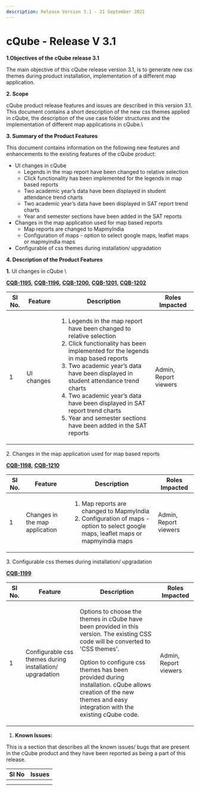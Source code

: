 ```yaml
---
description: Release Version 3.1 - 21 September 2021
---
```


# cQube - Release V 3.1

**1.Objectives of the cQube release 3.1**

The main objective of this cQube release version 3.1,  is to generate new css themes during product installation, implementation of a different map application.&#x20;

**2. Scope**

cQube product release features and issues are described in this version 3.1. This document contains a short description of the new css themes applied in cQube, the description of the use case folder structures and the implementation of different map applications in cQube.\


**3. Summary of the Product Features** &#x20;

This document contains information on the following new features and enhancements to the existing features of the cQube product:&#x20;

* UI changes in cQube&#x20;
  * Legends in the map report have been changed to relative selection
  * Click functionality has been implemented for the legends in map based reports&#x20;
  * Two academic year’s data have been displayed in student attendance trend charts
  * Two academic year’s data have been displayed in SAT report trend charts
  * Year and semester sections have been added in the SAT reports
* Changes in the map application used for map based reports
  * Map reports are changed to MapmyIndia&#x20;
  * Configuration of maps - option to select google maps, leaflet maps or mapmyindia maps
* Configurable of css themes during installation/ upgradation&#x20;

**4. Description of the Product Features**

**1.** UI changes in cQube \


&#x20;[**CQB-1195**](https://project-sunbird.atlassian.net/browse/CQB-1195)**,** [**CQB-1196**](https://project-sunbird.atlassian.net/browse/CQB-1196)**,** [**CQB-1200**](https://project-sunbird.atlassian.net/browse/CQB-1200)**,** [**CQB-1201**](https://project-sunbird.atlassian.net/browse/CQB-1201)**,** [**CQB-1202**](https://project-sunbird.atlassian.net/browse/CQB-1202)

| **Sl No.** | **Feature** | **Description**                                                                                                                                                                                                                                                                                                                                                                                                          | **Roles Impacted**    |
| ---------- | ----------- | ------------------------------------------------------------------------------------------------------------------------------------------------------------------------------------------------------------------------------------------------------------------------------------------------------------------------------------------------------------------------------------------------------------------------ | --------------------- |
| 1          | UI changes  | <ol><li>Legends in the map report have been changed to relative selection</li><li>Click functionality has been implemented for the legends in map based reports </li><li>Two academic year’s data have been displayed in student attendance trend charts</li><li>Two academic year’s data have been displayed in SAT report trend charts</li><li>Year and semester sections have been added in the SAT reports</li></ol> | Admin, Report viewers |

2\. Changes in the map application used for map based reports&#x20;

[**CQB-1198**](https://project-sunbird.atlassian.net/browse/CQB-1198)**,** [**CQB-1210**](https://project-sunbird.atlassian.net/browse/CQB-1210)&#x20;

| **Sl No.** | **Feature**                    | **Description**                                                                                                                                        | **Roles Impacted**     |
| ---------- | ------------------------------ | ------------------------------------------------------------------------------------------------------------------------------------------------------ | ---------------------- |
| 1          | Changes in the map application | <ol><li>Map reports are changed to MapmyIndia </li><li>Configuration of maps - option to select google maps, leaflet maps or mapmyindia maps</li></ol> | Admin, Report viewers  |

3\. Configurable css themes during installation/ upgradation

[**CQB-1199** ](https://project-sunbird.atlassian.net/browse/CQB-1199)

| **Sl No.** | **Feature**                                              | **Description**                                                                                                                                                                                                                                                                                                    | **Roles Impacted**     |
| ---------- | -------------------------------------------------------- | ------------------------------------------------------------------------------------------------------------------------------------------------------------------------------------------------------------------------------------------------------------------------------------------------------------------ | ---------------------- |
| 1          | Configurable css themes during installation/ upgradation | <p>Options to choose the themes in cQube have been provided in this version. The existing CSS code will be converted to 'CSS themes'.</p><p>Option to configure css themes has been provided during installation. cQube allows creation of the new themes and easy integration with  the existing cQube code. </p> | Admin, Report viewers  |

1. **Known Issues:**&#x20;

This is a section that describes all the known issues/ bugs that are present in the cQube product and they have been reported as being a part of this release.

| Sl No | Issues |
| ----- | ------ |
|       |        |
|       |        |
